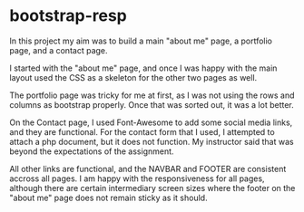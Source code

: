 # bootstrap-resp

In this project my aim was to build a main "about me" page, a portfolio page, and a contact page. 

I started with the "about me" page, and once I was happy with the main layout used the CSS as a skeleton for the other two pages as well. 

The portfolio page was tricky for me at first, as I was not using the rows and columns as bootstrap properly. Once that was sorted out, it was a lot better. 

On the Contact page, I used Font-Awesome to add some social media links, and they are functional. For the contact form that I used, I attempted to attach a php document, but it does not function. My instructor said that was beyond the expectations of the assignment.

All other links are functional, and the NAVBAR and FOOTER are consistent accross all pages. I am happy with the responsiveness for all pages, although there are certain intermediary screen sizes where the footer on the "about me" page does not remain sticky as it should. 